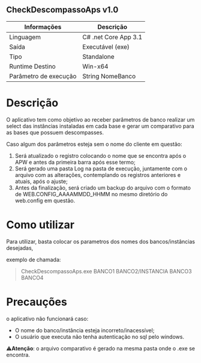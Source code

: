 ## **CheckDescompassoAps v1.0**
Informações           |Descrição
----------------------|-------------------------------
Linguagem             |C# .net Core App 3.1
Saída                 |Executável (exe) 
Tipo                  |Standalone
Runtime Destino       |Win-x64
Parâmetro de execução |String NomeBanco

# Descrição
O aplicativo tem como objetivo ao receber parâmetros de banco realizar um select das instâncias instaladas em cada base e gerar um comparativo para as bases que possuem descompasses.

Caso algum dos parâmetros esteja sem o nome do cliente em questão:
 1. Será atualizado o registro colocando o nome que se encontra após o APW e antes da primeira barra após esse termo;
 2. Será gerado uma pasta Log na pasta de execução, juntamente com o arquivo com as alterações, contemplando os registros anteriores e atuais, após o ajuste;
 3. Antes da finalização, será criado um backup do arquivo com o formato de WEB.CONFIG_AAAAMMDD_HHMM no mesmo diretório do web.config em questão.

# Como utilizar
Para utilizar, basta colocar os parametros dos nomes dos bancos/instâncias desejadas,

exemplo de chamada:
>CheckDescompassoAps.exe BANCO1 BANCO2/INSTANCIA BANCO3 BANCO4

# Precauções
o aplicativo não funcionará caso:
 - O nome do banco/instância esteja incorreto/inacessível;
 - O usuário que executa não tenha autenticação no sql pelo windows.

⚠️**Atenção**: o arquivo comparativo é gerado na mesma pasta onde o .exe se encontra.
